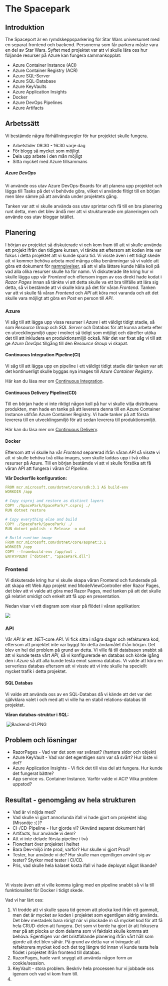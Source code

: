 # The Spacepark

## Introduktion

The Spaceport är en rymdskeppsparkering för Star Wars universumet med en separat frontend och backend. Personerna som får parkera måste vara en del av Star Wars. Syftet med projektet var att vi skulle lära oss hur följande resurser på Azure kan fungera sammankopplat:

* Azure Container Instance (ACI)
* Azure Container Registry (ACR)
* Azure SQL-Server
* Azure SQL-Database
* Azure KeyVaults
* Azure Application Insights
* Docker
* Azure DevOps Pipelines
* Azure Artifacts

## Arbetssätt

Vi bestämde några förhållningsregler för hur projektet skulle fungera.

* Arbetstider 09:30 - 16:30 varje dag
* För blogg så mycket som möjligt
* Dela upp arbete i den mån möjligt
* Sitta mycket med Azure tillsammans

##### Azure DevOps

Vi använde oss utav Azure DevOps-Boards för att planera upp projektet och lägga till Tasks på det vi behövde göra, vilket vi använde flitigt till en början men blev sämre på att använda under projektets gång. 

Tanken var att vi skulle använda oss utav sprintar och få till en bra planering runt detta, men det blev ändå mer att vi strukturerade om planeringen och använde oss utav bloggar istället.

## Planering

I början av projektet så diskuterade vi och kom fram till att vi skulle använda ett projekt ifrån den tidigare kursen, vi tänkte att eftersom att koden inte var fokus i detta projektet att vi kunde spara tid. Vi visste även i ett tidigt skede att vi kommer behöva arbeta med många olika benämningar så vi valde att göra ett dokument för [namngivelser](Namngivelsekonvention), så att vi alla lättare kunde hålla koll på vad alla olika resurser skulle ha för namn. Vi diskuterade lite kring hur vi skulle lägga upp vår *Frontend* och eftersom ingen av oss direkt hade kodat i *Razor Pages*  innan så tänkte vi att detta skulle va ett bra tillfälle att lära sig detta, så vi bestämde att vi skulle köra på det för våran *Frontend*. Tanken var att vi skulle få våran *Frontend* och *API* att köra mot varanda och att det skulle vara möjligt att göra en *Post* en person till *API*.

### Azure

Vi såg till att lägga upp vissa resurser i *Azure* i ett väldigt tidigt stadie, så som *Resource Group* och *SQL Server* och Databas för att kunna arbeta efter en utvecklingsmiljö uppe i molnet så tidigt som möjligt och därefter utöka det till att inkludera en produktionsmiljö också. När det var fixat såg vi till att ge *Azure DevOps* tillgång till den *Resource Group* vi skapat.

#### Continuous Integration Pipeline(CI)

Vi såg till att lägga upp en pipeline i ett väldigt tidigt stadie där tanken var att det kontinuerligt skulle byggas nya images till *Azure Container Registry*.

Här kan du läsa mer om  [Continuous Integration](https://github.com/PGBSNH19/spacepark-grupp-2-b02-b04/blob/master/Dokumentation/CI%20Pipeline.md).



#### Continuous Delivery Pipeline(CD)

Till en början hade vi inte riktigt någon koll på hur vi skulle vilja distribuera produkten, men hade en tanke på att leverera denna till en Azure Container Instance utifrån Azure Container Registry. Vi hade tanker på att första leverera till en utvecklingsmiljö för att sedan leverera till produktionsmiljö.

Här kan du läsa mer om [Continuous Delivery](https://github.com/PGBSNH19/spacepark-grupp-2-b02-b04/blob/master/Dokumentation/CD%20Pipeline.md).

#### Docker

Eftersom att vi skulle ha vår *Frontend* separerad ifrån våran *API* så visste vi att vi skulle behöva två olika images, som skulle laddas upp i två olika resurser på Azure. Till en början bestämde vi att vi skulle försöka att få våran API att fungera i våran *CI Pipeline*. 

**Vår Dockerfile konfiguration:**

```yaml
FROM mcr.microsoft.com/dotnet/core/sdk:3.1 AS build-env
WORKDIR /app

# Copy csproj and restore as distinct layers
COPY ./SpacePark/SpacePark/*.csproj ./
RUN dotnet restore

# Copy everything else and build
COPY ./SpacePark/SpacePark/ ./
RUN dotnet publish -c Release -o out

# Build runtime image
FROM mcr.microsoft.com/dotnet/core/aspnet:3.1
WORKDIR /app
COPY --from=build-env /app/out .
ENTRYPOINT ["dotnet", "SpacePark.dll"]
```

### Frontend

Vi diskuterade kring hur vi skulle skapa våran Frontend och funderade på att skapa ett Web App projekt med ModelViewController eller Razor Pages, det blev att vi valde att göra med Razor Pages, med tanken på att det skulle gå relativt smidigt och enkelt att få upp en presentation.

Nedan visar vi ett diagram som visar på flödet i våran applikation:

![](PresentationFlowchart.png) 

### API

Vår *API* är ett .NET-core *API*. Vi fick sitta i några dagar och refakturera kod, eftersom att projektet inte var byggt för detta ändamålet ifrån början. Det blev en hel del problem på grund av detta. Vi ville få till databasen snabbt så att vi kunde testa vårt *API*, så vi konfigurerade en databas och körde igång den i *Azure* så att alla kunde testa emot samma databas. Vi valde att köra en serverless databas eftersom att vi visste att vi inte skulle ha speciellt mycket trafik i detta projektet. 

#### SQL Databas

Vi valde att använda oss av en SQL-Databas då vi kände att det var det självklara valet i och med att vi ville ha en stabil relations-databas till projektet.

**Våran databas-struktur i SQL:**

​          ![Backend-01.PNG](https://github.com/PGBSNH19/spacepark-grupp-2-b02-b04/blob/master/Dokumentation/Blogg/img/Backend-01.PNG?raw=true)

## Problem och lösningar

* RazorPages - Vad var det som var svårast? (hantera sidor och objekt)
* Azure KeyVault - Vad var det egentligen som var så svårt? Hur löste vi det?
* Azure Application Insights - Vi fick det till viss del att fungera. Hur kunde det fungerat bättre?
* App service vs. Container Instance. Varför valde vi ACI? Vilka problem uppstod?

## Resultat - genomgång av hela strukturen

* Vad är vi nöjda med?
* Vad skulle vi gjort annorlunda ifall vi hade gjort om projektet idag (Missnöje :( )?
* CI-/CD-Pipeline - Hur gjorde vi? (Använd separat dokument här)
* Artifacts, hur använde vi dem?
* Att vi inte delade första pipeline i två
* Flowchart över projektet i helhet
* Bara Dev-miljö inte prod, varför? Hur skulle vi gjort Prod?
* Tester, hur använde vi de? Hur skulle man egentligen använt sig av tester? Styrkor med tester i CI/CD.
* Pris, vad skulle hela kalaset kosta ifall vi hade deployat något likande?

​      

Vi visste även att vi ville komma igång med en pipeline snabbt så vi la till funktionalitet för Docker i tidigt skede. 

Vad vi har lärt oss:

1. Vi trodde att vi skulle spara tid genom att plocka kod ifrån ett gammalt, men det är mycket av koden i projektet som egentligen aldrig används. Det blev mestadels bara rörigt när vi plockade in så mycket kod för att få hela CRUD-delen att fungera. Det som vi borde ha gjort är att fokusera mer på att plocka ur dom delarna som vi faktiskt skulle komma att behöva. Egentligen var det bristfällande planering ifrån vårt håll som gjorde att det blev såhär. På grund av detta var vi tvingade att refaktorera mycket kod och det tog längre tid innan vi kunde testa hela flödet i projektet ifrån frontend till databas.
2. RazorPages, hade varit snyggt att använda någon form av cookie/session.
3. KeyVault - stora problem. Beskriv hela processen hur vi jobbade oss igenom och vad vi kom fram till. 
4. 